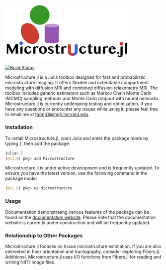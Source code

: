 <img src="docs/src/assets/logo_main.png" width=400>

[![Build Status](https://github.com/Tinggong/Microstructure.jl/actions/workflows/CI.yml/badge.svg?branch=main)](https://github.com/Tinggong/Microstructure.jl/actions/workflows/CI.yml?query=branch%3Amain)

Microstructure.jl is a Julia toolbox designed for fast and probabilistic microstructure imaging. It offers flexible and extendable compartment modeling with diffusion MRI and combined diffusion-relaxometry MRI. The toolbox includes generic estimators such as Markov Chain Monte Carlo (MCMC) sampling methods and Monte Carlo dropout with neural networks. Microstructure.jl is currently undergoing testing and optimization. If you have any questions or encounter any issues while using it, please feel free to email me at tgong1@mgh.harvard.edu.

### Installation 
To install Microstructure.jl, open Julia and enter the package mode by typing `]`, then add the package:

```julia
julia> ]
(@v1.8) pkg> add Microstructure
```

Microstructure.jl is under active development and is frequently updated. To ensure you have the latest version, use the following command in the package mode:

```julia
(@v1.8) pkg> up Microstructure
```

### Usage
Documentation demonstrating various features of the package can be found on the [documentation website](https://tinggong.github.io/Microstructure.jl/dev/). Please note that the documentation website is currently under construction and will be frequently updated.

### Relationship to Other Packages
Microstructure.jl focuses on tissue microstructure estimation. If you are also interested in fiber orientation and tractography, consider exploring Fibers.jl. Additional, Microstructure.jl uses I/O functions from Fibers.jl for reading and writing NIfTI image files.
